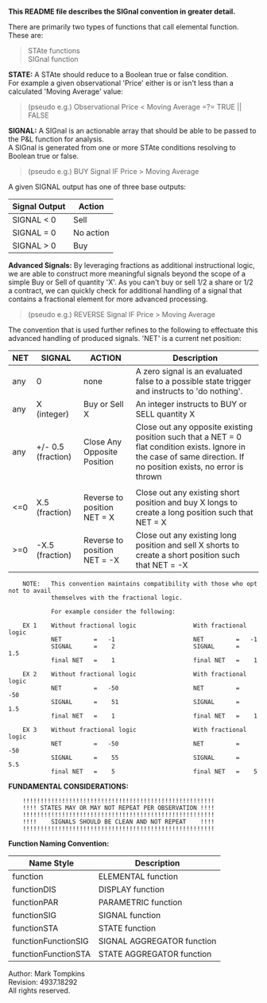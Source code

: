 **This README file describes the SIGnal convention in greater detail.**

There are primarily two types of functions that call elemental function.  These are:
> STAte functions  
> SIGnal function  

**STATE:** A STAte should reduce to a Boolean true or false condition.  
For example a given observational 'Price' either is or isn't less than a calculated 'Moving Average' value:  
> (pseudo e.g.) Observational Price < Moving Average =?= TRUE || FALSE

**SIGNAL:**	A SIGnal is an actionable array that should be able to be passed to the P&L function for analysis.  
A SIGnal is generated from one or more STAte conditions resolving to Boolean true or false.  
> (pseudo e.g.) BUY Signal IF Price > Moving Average

A given SIGNAL output has one of three base outputs:

| Signal Output | Action |
| ------------- | ------ |
|SIGNAL < 0|Sell|
|SIGNAL = 0|No action|
|SIGNAL > 0|Buy|

**Advanced Signals:** By leveraging fractions as additional instructional logic, we are able to construct more meaningful signals beyond the scope of a simple Buy or Sell of quantity 'X'. As you can't buy or sell 1/2 a share or 1/2 a contract, we can quickly check for additional handling of a signal that contains a fractional element for more advanced processing.
> (pseudo e.g.) REVERSE Signal IF Price > Moving Average

The convention that is used further refines to the following to effectuate this advanced handling of produced signals. 'NET' is a current net position:

| NET | SIGNAL | ACTION | Description |
| --- | ------ | ------ | ----------- |
|any|0|none|A zero signal is an evaluated false to a possible state trigger and instructs to 'do nothing'.|
|any|X (integer)|Buy or Sell X|An integer instructs to BUY or SELL quantity X|
|any|+/- 0.5 (fraction)|Close Any Opposite Position|Close out any opposite existing position such that a NET = 0 flat condition exists. Ignore in the case of same direction. If no position exists, no error is thrown|
|||||
|<=0|X.5 (fraction)|Reverse to position NET = X|Close out any existing short position and buy X longs to create a long position such that NET = X|
|>=0|-X.5 (fraction)|Reverse to position NET = -X|Close out any existing long position and sell X shorts to create a short position such that NET = -X|

																						
		NOTE: 	This convention maintains compatibility with those who opt not to avail 
				themselves with the fractional logic.

				For example consider the following:
				
		EX 1	Without fractional logic				With fractional logic
				NET		 	= 	-1						NET			=	-1
				SIGNAL		=	 2						SIGNAL		=	1.5
				final NET	=	 1						final NET	=	 1
				
		EX 2	Without fractional logic				With fractional logic
				NET		 	= 	-50						NET			=	-50
				SIGNAL		=	 51						SIGNAL		=	1.5
				final NET	=	 1						final NET	=	 1
				
		EX 3	Without fractional logic				With fractional logic
				NET		 	= 	-50						NET			=	-50
				SIGNAL		=	 55						SIGNAL		=	5.5
				final NET	=	 5						final NET	=	 5
		
**FUNDAMENTAL CONSIDERATIONS:**

		!!!!!!!!!!!!!!!!!!!!!!!!!!!!!!!!!!!!!!!!!!!!!!!!!!!!!!
		!!!! STATES MAY OR MAY NOT REPEAT PER OBSERVATION !!!!
		!!!!!!!!!!!!!!!!!!!!!!!!!!!!!!!!!!!!!!!!!!!!!!!!!!!!!!
		!!!!    SIGNALS SHOULD BE CLEAN AND NOT REPEAT    !!!!
		!!!!!!!!!!!!!!!!!!!!!!!!!!!!!!!!!!!!!!!!!!!!!!!!!!!!!!

**Function Naming Convention:**  

| Name Style | Description |
| ---------- | ----------- |
|function|ELEMENTAL function|
|functionDIS|DISPLAY function|
|functionPAR|PARAMETRIC function|
|functionSIG|SIGNAL function|
|functionSTA|STATE function|
|functionFunctionSIG|SIGNAL AGGREGATOR function|
|functionFunctionSTA|STATE AGGREGATOR function| 

 Author:		Mark Tompkins  
 Revision:		4937.18292  
 All rights reserved.